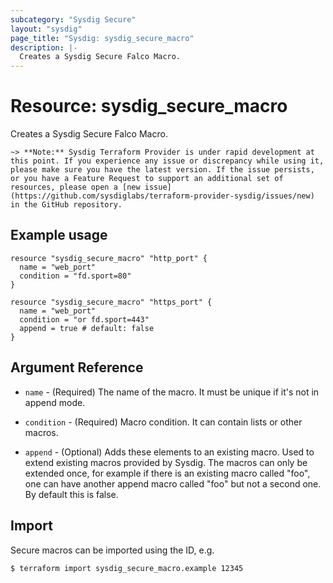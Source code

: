 ```yaml
---
subcategory: "Sysdig Secure"
layout: "sysdig"
page_title: "Sysdig: sysdig_secure_macro"
description: |-
  Creates a Sysdig Secure Falco Macro.
---
```


# Resource: sysdig_secure_macro

Creates a Sysdig Secure Falco Macro.

`~> **Note:** Sysdig Terraform Provider is under rapid development at this point. If you experience any issue or discrepancy while using it, please make sure you have the latest version. If the issue persists, or you have a Feature Request to support an additional set of resources, please open a [new issue](https://github.com/sysdiglabs/terraform-provider-sysdig/issues/new) in the GitHub repository.`

## Example usage

```hcl
resource "sysdig_secure_macro" "http_port" {
  name = "web_port"
  condition = "fd.sport=80"
}

resource "sysdig_secure_macro" "https_port" {
  name = "web_port"
  condition = "or fd.sport=443"
  append = true # default: false
}
```

## Argument Reference

* `name` - (Required) The name of the macro. It must be unique if it's not in append mode.

* `condition` - (Required) Macro condition. It can contain lists or other macros.

* `append` - (Optional)  Adds these elements to an existing macro. Used to extend existing macros provided by Sysdig.
    The macros can only be extended once, for example if there is an existing macro called "foo", one can have another 
    append macro called "foo" but not a second one. By default this is false.

## Import

Secure macros can be imported using the ID, e.g.

```
$ terraform import sysdig_secure_macro.example 12345
```